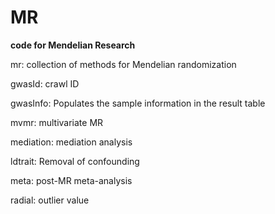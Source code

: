 # MR
**code for Mendelian Research**

mr: collection of methods for Mendelian randomization

gwasId: crawl ID

gwasInfo: Populates the sample information in the result table

mvmr: multivariate MR

mediation: mediation analysis

ldtrait: Removal of confounding

meta: post-MR meta-analysis

radial: outlier value
